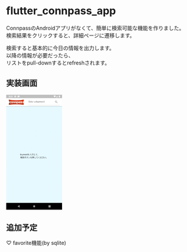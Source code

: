 # flutter_connpass_app

ConnpassのAndroidアプリがなくて、簡単に検索可能な機能を作りました。  
検索結果をクリックすると、詳細ページに遷移します。  

検索すると基本的に今日の情報を出力します。  
以降の情報が必要だったら、  
リストをpull-downするとrefreshされます。  

## 実装画面

<img src="https://github.com/lhs7091/flutter_connpass_app/blob/master/assets/images/result.gif" width="30%"></img>

## 追加予定
 ♡ favorite機能(by sqlite)

